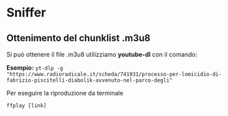 # Sniffer

## Ottenimento del chunklist .m3u8 

Si può ottenere il file .m3u8 utilizziamo **youtube-dl** con il comando:

**Esempio:** 
```yt-dlp -g "https://www.radioradicale.it/scheda/741931/processo-per-lomicidio-di-fabrizio-piscitelli-diabolik-avvenuto-nel-parco-degli"```

Per eseguire la riproduzione da terminale  

```ffplay [link]```  